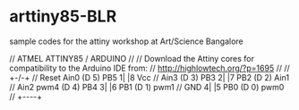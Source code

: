 # arttiny85-BLR
sample codes for the attiny workshop at Art/Science Bangalore

// ATMEL ATTINY85 / ARDUINO
//
// Download the Attiny cores for compatibility to the Arduino IDE from:
// http://highlowtech.org/?p=1695
//
//                        +-\/-+
//  Reset Ain0 (D 5) PB5 1|    |8  Vcc
//        Ain3 (D 3) PB3 2|    |7  PB2 (D 2) Ain1
//   Ain2 pwm4 (D 4) PB4 3|    |6  PB1 (D 1) pwm1
//                   GND 4|    |5  PB0 (D 0) pwm0
//                        +----+

